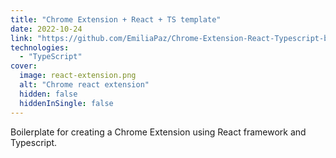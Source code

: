 ```yaml
---
title: "Chrome Extension + React + TS template"
date: 2022-10-24
link: "https://github.com/EmiliaPaz/Chrome-Extension-React-Typescript-boilerplate"
technologies:
  - "TypeScript"
cover:
  image: react-extension.png
  alt: "Chrome react extension"
  hidden: false
  hiddenInSingle: false
---
```


Boilerplate for creating a Chrome Extension using React framework and Typescript.
